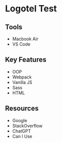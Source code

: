 # Logotel Test

## Tools

- Macbook Air
- VS Code

## Key Features

- OOP
- Webpack
- Vanilla JS
- Sass
- HTML

## Resources

- Google
- StackOverflow
- ChatGPT
- Can I Use
